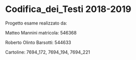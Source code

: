 # Codifica_dei_Testi 2018-2019
Progetto esame realizzato da:

Matteo Mannini matricola: 546368

Roberto Olinto Barsotti: 544633

Cartoline: 7694_172, 7694_194, 7694_221

